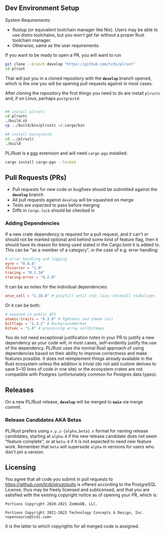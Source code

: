 ## Dev Environment Setup

System Requirements:
- Rustup (or equivalent toolchain manager like Nix). Users may be able to use distro toolchains, but you won't get far without a proper Rust toolchain manager.
- Otherwise, same as the user requirements.


If you want to be ready to open a PR, you will want to run
```bash
git clone --branch develop "https://github.com/tcdi/plrust"
cd plrust
```
That will put you in a cloned repository with the **`develop`** branch opened, which is the one you will be opening pull 
requests against in most cases.

After cloning the repository the first things you need to do are install `plrustc` and, if on Linux, perhaps `postgrestd`:

```bash

## install plrustc
cd plrustc
./build.sh
cp ../build/bin/plrustc ~/.cargo/bin

## install postgrestd
cd ../plrust/
./build
```

PL/Rust is a [pgx](https://github.com/tcdi/pgx) extension and will need `cargo-pgx` installed:

```bash
cargo install cargo-pgx --locked
```

## Pull Requests (PRs)

- Pull requests for new code or bugfixes should be submitted against the **`develop`** branch
- All pull requests against `develop` will be squashed on merge
- Tests are *expected* to pass before merging
- Diffs in `Cargo.lock` should be checked in

### Adding Dependencies

If a new crate dependency is required for a pull request, and it can't or should not be marked optional and behind some 
kind of feature flag, then it should have its reason for being used stated in the Cargo.toml it is added to. This can 
be "as a member of a category", in the case of e.g. error handling:

```toml
# error handling and logging
eyre = "0.6.8"
thiserror = "1.0"
tracing = "0.1.34"
tracing-error = "0.2.0"
```

It can be as notes for the individual dependencies:
```toml
once_cell = "1.10.0" # polyfill until std::lazy::OnceCell stabilizes
```

Or it can be both:

```toml
# exposed in public API
atomic-traits = "0.3.0" # PgAtomic and shmem init
bitflags = "1.3.2" # BackgroundWorker
bitvec = "1.0" # processing array nullbitmaps
```

You do not need exceptional justification notes in your PR to justify a new dependency as your code will, in most cases, 
self-evidently justify the use of the dependency. PL/Rust uses the normal Rust approach of using dependencies based on their
ability to improve correctness and make features possible. It does not reimplement things already available in the Rust 
ecosystem unless the addition is trivial (do not add custom derives to save 5~10 lines of code in one site) or the ecosystem 
crates are not compatible with Postgres (unfortunately common for Postgres data types).

## Releases

On a new PL/Rust release, **`develop`** will be merged to **`main`** via merge commit.
<!-- it's somewhat ambiguous whether we do this for stable or also "release candidate" releases -->

### Release Candidates AKA Betas
PL/Rust prefers using `x.y.z-{alpha,beta}.n` format for naming release candidates,
starting at `alpha.0` if the new release candidate does not seem "feature complete",
or at `beta.0` if it is not expected to need new feature work. Remember that `beta` will supersede `alpha` in versions 
for users who don't pin a version.

## Licensing

You agree that all code you submit in pull requests to https://github.com/tcdi/plrust/pulls
is offered according to the PostgreSQL License, thus may be freely licensed and sublicensed,
and that you are satisfied with the existing copyright notice as of opening your PR, which is:

```
Portions Copyright 2020-2021 ZomboDB, LLC.

Portions Copyright 2021-2023 Technology Concepts & Design, Inc. <opensource@tcdi.com>
```

It is the latter to which copyrights for all merged code is assigned.
